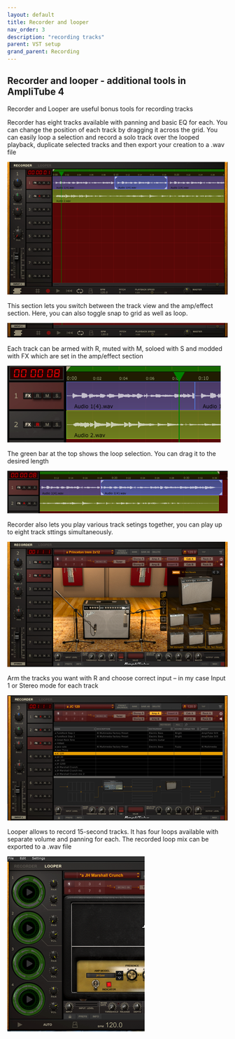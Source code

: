 ```yaml
---
layout: default
title: Recorder and looper
nav_order: 3
description: "recording tracks"
parent: VST setup
grand_parent: Recording
---
```


## **Recorder and looper - additional tools in AmpliTube 4**

Recorder and Looper are useful bonus tools for recording tracks

Recorder has eight tracks available with panning and basic EQ for each. You can change the position of each track by dragging it across the grid. You can easily loop a selection and record a solo track over the looped playback, duplicate selected tracks and then export your creation to a .wav file

 ![AmpliTube4 - getting started](../../../assets/images/a4_18_rec1.png)

This section lets you switch between the track view and the amp/effect section. Here, you can also toggle snap to grid as well as loop.

 ![AmpliTube4 - getting started](../../../assets/images/a4_19_recbar.png)

Each track can be armed with R, muted with M, soloed with S and modded with FX which are set in the amp/effect section

 ![AmpliTube4 - getting started](../../../assets/images/a4_20_trackfx.png)

The green bar at the top shows the loop selection. You can drag it to the desired length

 ![AmpliTube4 - getting started](../../../assets/images/a4_21_trackloop.png)

Recorder also lets you play various track setings together, you can play up to eight track sttings simultaneously. 

 ![AmpliTube4 - getting started](../../../assets/images/a4_22_8tracks.png)

Arm the tracks you want with R and choose correct input – in my case Input 1 or Stereo mode for each track

 ![AmpliTube4 - getting started](../../../assets/images/a4_23_trackinput.png)

Looper allows to record 15-second tracks. It has four loops available with separate volume and panning for each. The recorded loop mix can be exported to a .wav file

 ![AmpliTube4 - getting started](../../../assets/images/a4_24_tracklooper.png)


